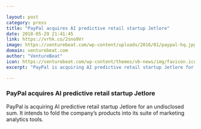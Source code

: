```yaml
---

layout: post
category: press
title: "PayPal acquires AI predictive retail startup Jetlore"
date: 2018-05-29 21:41:45
link: https://vrhk.co/2sno9Vr
image: https://venturebeat.com/wp-content/uploads/2016/01/paypal-hq.jpg?fit=2048%2C1365&strip=all
domain: venturebeat.com
author: "VentureBeat"
icon: https://venturebeat.com/wp-content/themes/vb-news/img/favicon.ico
excerpt: "PayPal is acquiring AI predictive retail startup Jetlore for an undisclosed sum. It intends to fold the company’s products into its suite of marketing analytics tools."

---
```


### PayPal acquires AI predictive retail startup Jetlore

PayPal is acquiring AI predictive retail startup Jetlore for an undisclosed sum. It intends to fold the company’s products into its suite of marketing analytics tools.